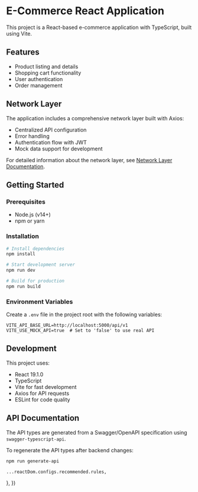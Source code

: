 # E-Commerce React Application

This project is a React-based e-commerce application with TypeScript, built using Vite.

## Features

- Product listing and details
- Shopping cart functionality
- User authentication
- Order management

## Network Layer

The application includes a comprehensive network layer built with Axios:

- Centralized API configuration
- Error handling
- Authentication flow with JWT
- Mock data support for development

For detailed information about the network layer, see [Network Layer Documentation](./src/api/NETWORK_LAYER.md).

## Getting Started

### Prerequisites

- Node.js (v14+)
- npm or yarn

### Installation

```bash
# Install dependencies
npm install

# Start development server
npm run dev

# Build for production
npm run build
```

### Environment Variables

Create a `.env` file in the project root with the following variables:

```
VITE_API_BASE_URL=http://localhost:5000/api/v1
VITE_USE_MOCK_API=true  # Set to 'false' to use real API
```

## Development

This project uses:

- React 19.1.0
- TypeScript
- Vite for fast development
- Axios for API requests
- ESLint for code quality

## API Documentation

The API types are generated from a Swagger/OpenAPI specification using `swagger-typescript-api`.

To regenerate the API types after backend changes:

```bash
npm run generate-api
```

    ...reactDom.configs.recommended.rules,

},
})

```

```
